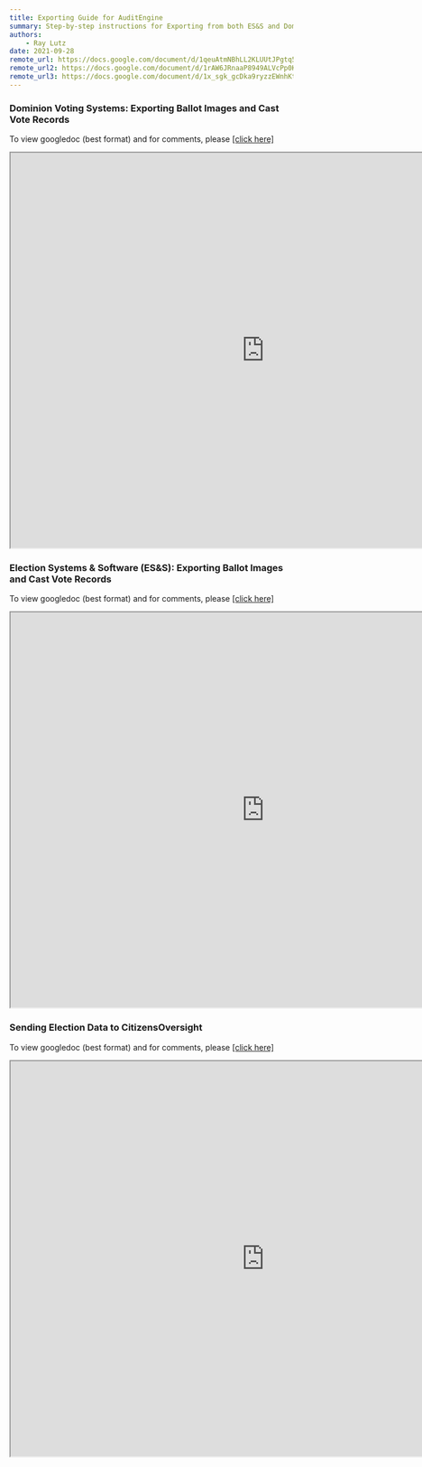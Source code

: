 ```yaml
---
title: Exporting Guide for AuditEngine
summary: Step-by-step instructions for Exporting from both ES&S and Dominion Voting Systems.
authors:
    - Ray Lutz
date: 2021-09-28
remote_url: https://docs.google.com/document/d/1qeuAtmNBhLL2KLUUtJPgtq5rzyjq1QTzBuaO4HlJwDY/edit?usp=sharing
remote_url2: https://docs.google.com/document/d/1rAW6JRnaaP8949ALVcPp0Kg5vd9gjfJVKjL7ZppB2oE/edit?usp=sharing
remote_url3: https://docs.google.com/document/d/1x_sgk_gcDka9ryzzEWnhKtdy2Z9CGnkzDWVU3r_fEpQ/edit?usp=sharing
---
```



### Dominion Voting Systems: Exporting Ballot Images and Cast Vote Records
To view googledoc (best format) and for comments, please <a href="https://docs.google.com/document/d/1qeuAtmNBhLL2KLUUtJPgtq5rzyjq1QTzBuaO4HlJwDY/edit?usp=sharing" target="_blank">[click here]</a><br>
<iframe src="https://docs.google.com/document/d/e/2PACX-1vSkX8tdGY-h-ShL601a7l7Q6s4p2OKlqyjXBatKI7nOMW1Ku3Pbj53SG0B76mKdvscHHuuBIw3HPSkx/pub?embedded=true" width=900 height=700></iframe>

### Election Systems & Software (ES&S): Exporting Ballot Images and Cast Vote Records
To view googledoc (best format) and  for comments, please <a href="https://docs.google.com/document/d/1rAW6JRnaaP8949ALVcPp0Kg5vd9gjfJVKjL7ZppB2oE/edit?usp=sharing" target="_blank">[click here]</a><br>
<iframe src="https://docs.google.com/document/d/e/2PACX-1vTCCl-_koZzxi9msdTQnB5SQWQs8raeh3hKAIZLVHwYciVH-QK62QBZ1vRhhclAQvpxsP6tNVmjEDY5/pub?embedded=true" width=900 height=700></iframe>

### Sending Election Data to CitizensOversight
To view googledoc (best format) and  for comments, please <a href="https://docs.google.com/document/d/1x_sgk_gcDka9ryzzEWnhKtdy2Z9CGnkzDWVU3r_fEpQ/edit?usp=sharing" target="_blank">[click here]</a><br>
<iframe src="https://docs.google.com/document/d/e/2PACX-1vSVhqbfd8S40rxQkTkl1Gl3YhY3zU764TXFNdnDi6c4Z9KUhMKNHDoO0Yk50Fukx2Irm-ZR0TRFfr7r/pub?embedded=true" width=900 height=700></iframe>



